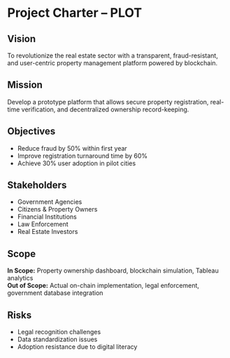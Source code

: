# Project Charter – PLOT

## Vision
To revolutionize the real estate sector with a transparent, fraud-resistant, and user-centric property management platform powered by blockchain.

## Mission
Develop a prototype platform that allows secure property registration, real-time verification, and decentralized ownership record-keeping.

## Objectives
- Reduce fraud by 50% within first year
- Improve registration turnaround time by 60%
- Achieve 30% user adoption in pilot cities

## Stakeholders
- Government Agencies
- Citizens & Property Owners
- Financial Institutions
- Law Enforcement
- Real Estate Investors

## Scope
**In Scope:** Property ownership dashboard, blockchain simulation, Tableau analytics  
**Out of Scope:** Actual on-chain implementation, legal enforcement, government database integration

## Risks
- Legal recognition challenges
- Data standardization issues
- Adoption resistance due to digital literacy
